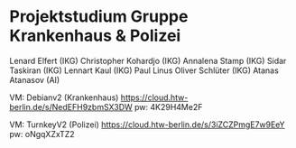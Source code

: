 # Projektstudium Gruppe Krankenhaus & Polizei
Lenard Elfert (IKG)
Christopher Kohardjo (IKG)
Annalena Stamp (IKG)
Sidar Taskiran (IKG)
Lennart Kaul (IKG)
Paul Linus Oliver Schlüter (IKG)
Atanas Atanasov (AI)



VM: Debianv2 (Krankenhaus)
https://cloud.htw-berlin.de/s/NedEFH9zbmSX3DW
pw: 4K29H4Me2F

VM: TurnkeyV2 (Polizei)
https://cloud.htw-berlin.de/s/3iZCZPmgE7w9EeY
pw: oNgqXZxTZ2
